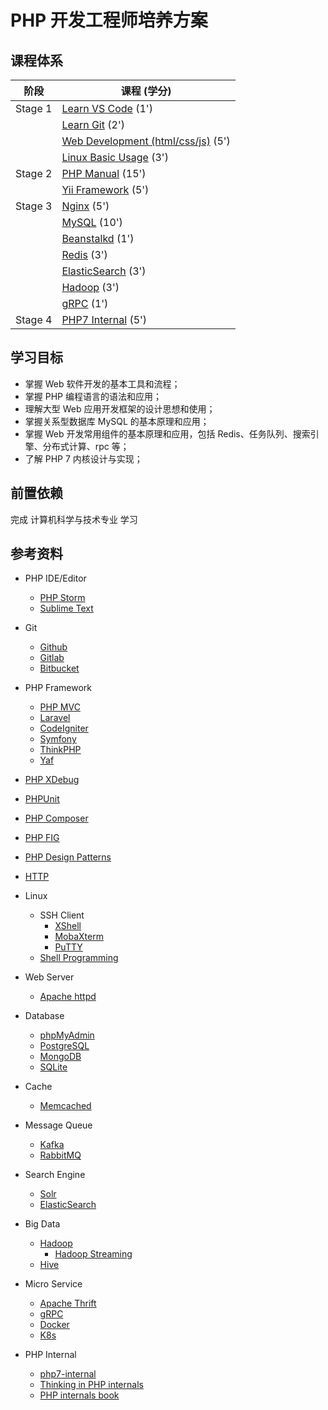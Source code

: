 # PHP 开发工程师培养方案

## 课程体系

| 阶段    | 课程 (学分)                                                                        |
| ------- | ---------------------------------------------------------------------------------- |
| Stage 1 | [Learn VS Code](https://code.visualstudio.com/) (1')                               |
|         | [Learn Git](https://git-scm.com/) (2')                                             |
|         | [Web Development (html/css/js)](https://developer.mozilla.org/zh-CN/docs/Web) (5') |
|         | [Linux Basic Usage](https://www.tutorialspoint.com/unix/index.htm) (3')            |
| Stage 2 | [PHP Manual](https://www.php.net/manual/zh/) (15')                                 |
|         | [Yii Framework](https://www.yiiframework.com/) (5')                                |
| Stage 3 | [Nginx](https://nginx.org/en/) (5')                                                |
|         | [MySQL](https://dev.mysql.com/doc/refman/8.0/en/) (10')                            |
|         | [Beanstalkd](https://beanstalkd.github.io/) (1')                                   |
|         | [Redis](https://redis.io/) (3')                                                    |
|         | [ElasticSearch](https://www.elastic.co/guide/index.html) (3')                      |
|         | [Hadoop](https://hadoop.apache.org/) (3')                                          |
|         | [gRPC](https://grpc.io/) (1')                                                      |
| Stage 4 | [PHP7 Internal](https://github.com/pangudashu/php7-internal) (5')                  |

## 学习目标

- 掌握 Web 软件开发的基本工具和流程；
- 掌握 PHP 编程语言的语法和应用；
- 理解大型 Web 应用开发框架的设计思想和使用；
- 掌握关系型数据库 MySQL 的基本原理和应用；
- 掌握 Web 开发常用组件的基本原理和应用，包括 Redis、任务队列、搜索引擎、分布式计算、rpc 等；
- 了解 PHP 7 内核设计与实现；

## 前置依赖

完成 计算机科学与技术专业 学习

## 参考资料

- PHP IDE/Editor

  - [PHP Storm](https://www.jetbrains.com/phpstorm/)
  - [Sublime Text](https://www.sublimetext.com/)

- Git

  - [Github](https://github.com/)
  - [Gitlab](https://about.gitlab.com/)
  - [Bitbucket](https://bitbucket.org/product/)

- PHP Framework

  - [PHP MVC](https://www.yiiframework.com/doc/guide/1.1/en/basics.mvc)
  - [Laravel](https://laravel.com/)
  - [CodeIgniter](https://www.codeigniter.com/)
  - [Symfony](https://symfony.com/)
  - [ThinkPHP](http://www.thinkphp.cn/)
  - [Yaf](https://www.php.net/manual/zh/book.yaf.php)

- [PHP XDebug](https://xdebug.org/)

- [PHPUnit](https://phpunit.de/)

- [PHP Composer](https://getcomposer.org/)

- [PHP FIG](https://www.php-fig.org/)

- [PHP Design Patterns](https://designpatternsphp.readthedocs.io/en/latest/README.html)

- [HTTP](https://developer.mozilla.org/zh-CN/docs/Web/HTTP)

- Linux
  - SSH Client
    - [XShell](https://www.netsarang.com/en/xshell/)
    - [MobaXterm](https://mobaxterm.mobatek.net/)
    - [PuTTY](https://www.putty.org/)
  - [Shell Programming](https://www.tutorialspoint.com/unix/shell_scripting.htm)

* Web Server

  - [Apache httpd](https://httpd.apache.org/)

* Database

  - [phpMyAdmin](https://www.phpmyadmin.net/)
  - [PostgreSQL](https://www.postgresql.org/)
  - [MongoDB](https://docs.mongodb.com/)
  - [SQLite](https://www.sqlite.org/index.html)

* Cache

  - [Memcached](https://memcached.org/)

* Message Queue

  - [Kafka](https://kafka.apache.org/)
  - [RabbitMQ](https://www.rabbitmq.com/)

* Search Engine

  - [Solr](https://lucene.apache.org/solr/)
  - [ElasticSearch](https://www.elastic.co/guide/index.html)

* Big Data

  - [Hadoop](https://hadoop.apache.org/)
    - [Hadoop Streaming](https://hadoop.apache.org/docs/r1.2.1/streaming.html)
  - [Hive](https://hive.apache.org/)

* Micro Service

  - [Apache Thrift](https://thrift.apache.org/)
  - [gRPC](https://grpc.io/)
  - [Docker](https://www.docker.com/)
  - [K8s](https://kubernetes.io/)

* PHP Internal
  - [php7-internal](https://github.com/pangudashu/php7-internal)
  - [Thinking in PHP internals](http://www.php-internals.com/)
  - [PHP internals book](http://www.phpinternalsbook.com/)
